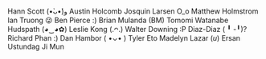 Hann Scott (•̀ᴗ•́)و
Austin Holcomb
Josquin Larsen O_o
Matthew Holmstrom
Ian Truong 😜
Ben Pierce :)
Brian Mulanda (BM)
Tomomi Watanabe Hudspath (◕‿◕✿)
Leslie Kong (.ᴖ.)
Walter Downing :P
Diaz-Diaz ( ╹ -╹)?
Richard Phan :)
Dan Hambor ( •⌄• )
Tyler Eto
Madelyn Lazar (*u*)
Ersan Ustundag
Ji Mun
